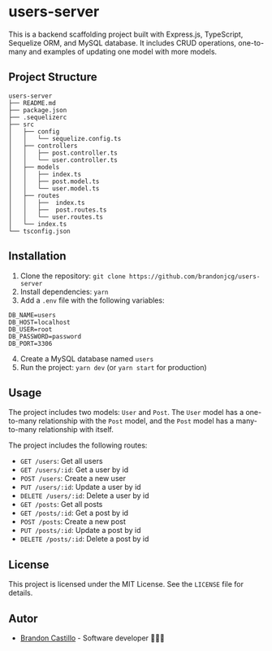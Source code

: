 # users-server

This is a backend scaffolding project built with Express.js, TypeScript, Sequelize ORM, and MySQL database. It includes CRUD operations, one-to-many and examples of updating one model with more models.

## Project Structure

```
users-server
├── README.md
├── package.json
├── .sequelizerc
├── src
│   ├── config
│   │   └── sequelize.config.ts
│   ├── controllers
│   │   ├── post.controller.ts
│   │   └── user.controller.ts
│   ├── models
│   │   ├── index.ts
│   │   ├── post.model.ts
│   │   └── user.model.ts
│   ├── routes
│   │   ├──  index.ts
│   │   ├──  post.routes.ts
│   │   └── user.routes.ts
│   └── index.ts
└── tsconfig.json

```

## Installation

1. Clone the repository: `git clone https://github.com/brandonjcg/users-server`
2. Install dependencies: `yarn`
3. Add a `.env` file with the following variables:

```
DB_NAME=users
DB_HOST=localhost
DB_USER=root
DB_PASSWORD=password
DB_PORT=3306
```

4. Create a MySQL database named `users`
5. Run the project: `yarn dev` (or `yarn start` for production)

## Usage

The project includes two models: `User` and `Post`. The `User` model has a one-to-many relationship with the `Post` model, and the `Post` model has a many-to-many relationship with itself.

The project includes the following routes:

- `GET /users`: Get all users
- `GET /users/:id`: Get a user by id
- `POST /users`: Create a new user
- `PUT /users/:id`: Update a user by id
- `DELETE /users/:id`: Delete a user by id
- `GET /posts`: Get all posts
- `GET /posts/:id`: Get a post by id
- `POST /posts`: Create a new post
- `PUT /posts/:id`: Update a post by id
- `DELETE /posts/:id`: Delete a post by id

## License

This project is licensed under the MIT License. See the `LICENSE` file for details.

## Autor

- [Brandon Castillo](https://github.com/brandonjcg) - Software developer 👨🏽‍💻
